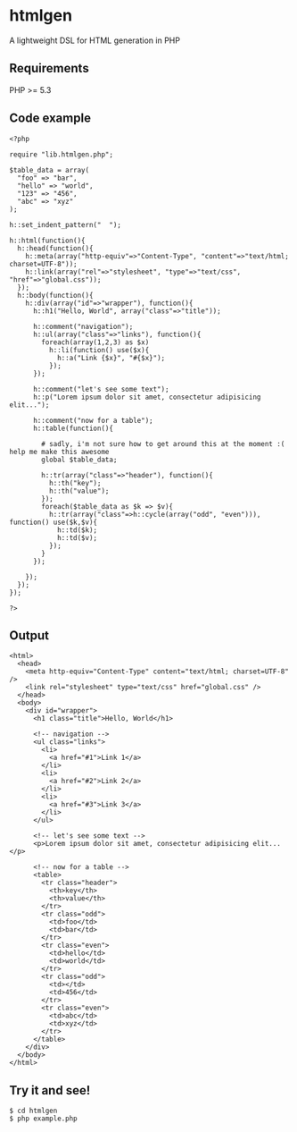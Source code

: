 # htmlgen

A lightweight DSL for HTML generation in PHP

## Requirements

PHP >= 5.3

## Code example

    <?php

    require "lib.htmlgen.php";

    $table_data = array(
      "foo" => "bar",
      "hello" => "world",
      "123" => "456",
      "abc" => "xyz"
    );

    h::set_indent_pattern("  ");

    h::html(function(){
      h::head(function(){
        h::meta(array("http-equiv"=>"Content-Type", "content"=>"text/html; charset=UTF-8"));
        h::link(array("rel"=>"stylesheet", "type"=>"text/css", "href"=>"global.css"));
      });
      h::body(function(){
        h::div(array("id"=>"wrapper"), function(){
          h::h1("Hello, World", array("class"=>"title"));

          h::comment("navigation");
          h::ul(array("class"=>"links"), function(){
            foreach(array(1,2,3) as $x)
              h::li(function() use($x){
                h::a("Link {$x}", "#{$x}");
              });
          });

          h::comment("let's see some text");
          h::p("Lorem ipsum dolor sit amet, consectetur adipisicing elit...");

          h::comment("now for a table");
          h::table(function(){

            # sadly, i'm not sure how to get around this at the moment :(  help me make this awesome
            global $table_data;

            h::tr(array("class"=>"header"), function(){
              h::th("key");
              h::th("value");
            });
            foreach($table_data as $k => $v){
              h::tr(array("class"=>h::cycle(array("odd", "even"))), function() use($k,$v){
                h::td($k);
                h::td($v);
              });
            }
          });

        });
      });
    });

    ?>
    

## Output

    <html>
      <head>
        <meta http-equiv="Content-Type" content="text/html; charset=UTF-8" />
        <link rel="stylesheet" type="text/css" href="global.css" />
      </head>
      <body>
        <div id="wrapper">
          <h1 class="title">Hello, World</h1>

          <!-- navigation -->
          <ul class="links">
            <li>
              <a href="#1">Link 1</a>
            </li>
            <li>
              <a href="#2">Link 2</a>
            </li>
            <li>
              <a href="#3">Link 3</a>
            </li>
          </ul>

          <!-- let's see some text -->
          <p>Lorem ipsum dolor sit amet, consectetur adipisicing elit...</p>

          <!-- now for a table -->
          <table>
            <tr class="header">
              <th>key</th>
              <th>value</th>
            </tr>
            <tr class="odd">
              <td>foo</td>
              <td>bar</td>
            </tr>
            <tr class="even">
              <td>hello</td>
              <td>world</td>
            </tr>
            <tr class="odd">
              <td></td>
              <td>456</td>
            </tr>
            <tr class="even">
              <td>abc</td>
              <td>xyz</td>
            </tr>
          </table>
        </div>
      </body>
    </html>
    

## Try it and see!

    $ cd htmlgen
    $ php example.php
